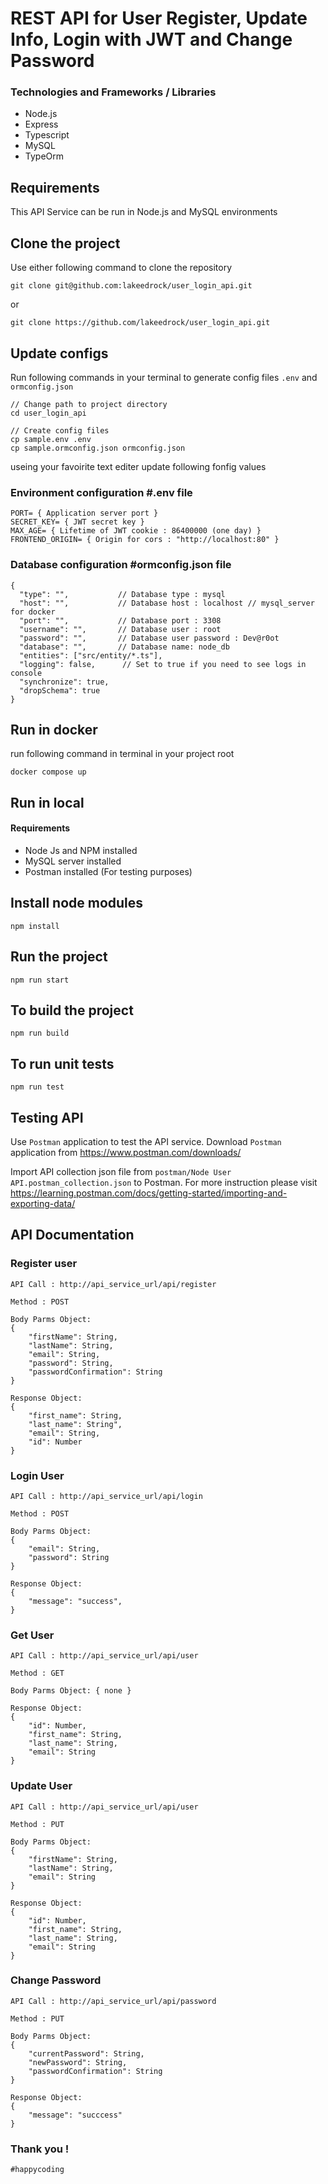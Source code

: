 # REST API for User Register, Update Info, Login with JWT and Change Password
### Technologies and Frameworks / Libraries
* Node.js 
* Express
* Typescript
* MySQL
* TypeOrm

## Requirements

This API Service can be run in Node.js and MySQL environments

## Clone the project

Use either following command to clone the repository

```shell
git clone git@github.com:lakeedrock/user_login_api.git
```

or

```shell
git clone https://github.com/lakeedrock/user_login_api.git
```

## Update configs

Run following commands in your terminal to generate config files
`.env` and `ormconfig.json`


```shell
// Change path to project directory
cd user_login_api

// Create config files
cp sample.env .env
cp sample.ormconfig.json ormconfig.json
```

useing your favoirite text editer update following fonfig values

### Environment configuration #.env file
```shell
PORT= { Application server port }
SECRET_KEY= { JWT secret key }
MAX_AGE= { Lifetime of JWT cookie : 86400000 (one day) }
FRONTEND_ORIGIN= { Origin for cors : "http://localhost:80" }
```
### Database configuration #ormconfig.json file

```shell
{
  "type": "",           // Database type : mysql
  "host": "",           // Database host : localhost // mysql_server for docker
  "port": "",           // Database port : 3308
  "username": "",       // Database user : root
  "password": "",       // Database user password : Dev@r0ot
  "database": "",       // Database name: node_db
  "entities": ["src/entity/*.ts"],
  "logging": false,      // Set to true if you need to see logs in console
  "synchronize": true,
  "dropSchema": true
}
```

## Run in docker
run following command in terminal in your project root
````shell
docker compose up
````

## Run in local
#### Requirements
* Node Js and NPM installed
* MySQL server installed
* Postman installed (For testing purposes)

## Install node modules
```shell
npm install
```

## Run the project
```shell
npm run start
```

## To build the project
```shell
npm run build
```

## To run unit tests
```shell
npm run test
```

## Testing API

Use `Postman` application to test the API service. Download `Postman` application from https://www.postman.com/downloads/

Import API collection json file from `postman/Node User API.postman_collection.json` to Postman. For more instruction please visit https://learning.postman.com/docs/getting-started/importing-and-exporting-data/

## API Documentation

### Register user

```shell
API Call : http://api_service_url/api/register

Method : POST

Body Parms Object:
{
    "firstName": String,
    "lastName": String,
    "email": String,
    "password": String,
    "passwordConfirmation": String
}

Response Object:
{
    "first_name": String,
    "last_name": String",
    "email": String,
    "id": Number
}

```

### Login User

```shell
API Call : http://api_service_url/api/login

Method : POST

Body Parms Object:
{
    "email": String,
    "password": String
}

Response Object:
{
    "message": "success",
}

``````

### Get User
```shell
API Call : http://api_service_url/api/user

Method : GET

Body Parms Object: { none }

Response Object:
{
    "id": Number,
    "first_name": String,
    "last_name": String,
    "email": String
}
``````

### Update User
```shell
API Call : http://api_service_url/api/user

Method : PUT

Body Parms Object: 
{ 
    "firstName": String,
    "lastName": String,
    "email": String
}

Response Object:
{
    "id": Number,
    "first_name": String,
    "last_name": String,
    "email": String
}
``````

### Change Password

```shell
API Call : http://api_service_url/api/password

Method : PUT

Body Parms Object: 
{ 
    "currentPassword": String,
    "newPassword": String,
    "passwordConfirmation": String
}

Response Object:
{
    "message": "succcess"
}
``````

### Thank you !

`#happycoding`
